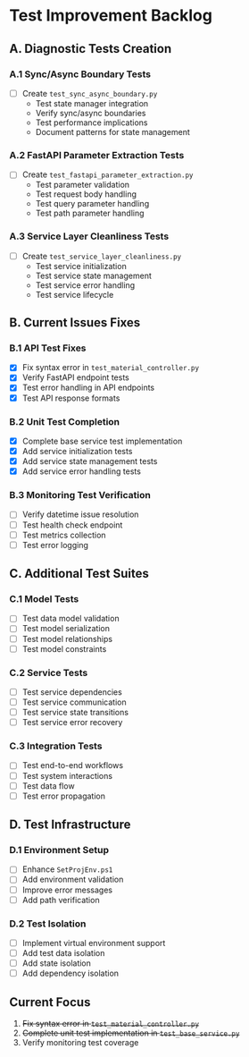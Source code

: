 # Test Improvement Backlog

## A. Diagnostic Tests Creation

### A.1 Sync/Async Boundary Tests
- [ ] Create `test_sync_async_boundary.py`
  - Test state manager integration
  - Verify sync/async boundaries
  - Test performance implications
  - Document patterns for state management

### A.2 FastAPI Parameter Extraction Tests
- [ ] Create `test_fastapi_parameter_extraction.py`
  - Test parameter validation
  - Test request body handling
  - Test query parameter handling
  - Test path parameter handling

### A.3 Service Layer Cleanliness Tests
- [ ] Create `test_service_layer_cleanliness.py`
  - Test service initialization
  - Test service state management
  - Test service error handling
  - Test service lifecycle

## B. Current Issues Fixes

### B.1 API Test Fixes
- [x] Fix syntax error in `test_material_controller.py`
- [x] Verify FastAPI endpoint tests
- [x] Test error handling in API endpoints
- [x] Test API response formats

### B.2 Unit Test Completion
- [x] Complete base service test implementation
- [x] Add service initialization tests
- [x] Add service state management tests
- [x] Add service error handling tests

### B.3 Monitoring Test Verification
- [ ] Verify datetime issue resolution
- [ ] Test health check endpoint
- [ ] Test metrics collection
- [ ] Test error logging

## C. Additional Test Suites

### C.1 Model Tests
- [ ] Test data model validation
- [ ] Test model serialization
- [ ] Test model relationships
- [ ] Test model constraints

### C.2 Service Tests
- [ ] Test service dependencies
- [ ] Test service communication
- [ ] Test service state transitions
- [ ] Test service error recovery

### C.3 Integration Tests
- [ ] Test end-to-end workflows
- [ ] Test system interactions
- [ ] Test data flow
- [ ] Test error propagation

## D. Test Infrastructure

### D.1 Environment Setup
- [ ] Enhance `SetProjEnv.ps1`
- [ ] Add environment validation
- [ ] Improve error messages
- [ ] Add path verification

### D.2 Test Isolation
- [ ] Implement virtual environment support
- [ ] Add test data isolation
- [ ] Add state isolation
- [ ] Add dependency isolation

## Current Focus
1. ~~Fix syntax error in `test_material_controller.py`~~
2. ~~Complete unit test implementation in `test_base_service.py`~~
3. Verify monitoring test coverage 
